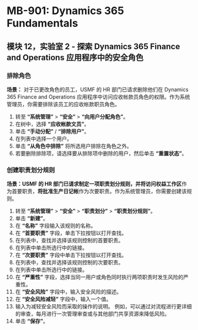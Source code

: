 ﻿---
lab:
    title: '实验室 02： 探索 Dynamics 365 Finance and Operations 应用程序中的安全角色'
    module: '模块 12：识别 Dynamics 365 安全性'
---

# MB-901: Dynamics 365 Fundamentals
## 模块 12，实验室 2 - 探索 Dynamics 365 Finance and Operations 应用程序中的安全角色

### 排除角色

**场景：** 对于已更改角色的员工，USMF 的 HR 部门已请求删除他们在 Dynamics 365 Finance and Operations 应用程序中访问应收帐款员角色的权限。作为系统管理员，你需要排除该员工的应收帐款职员角色。

1. 转至 **“系统管理”** > **“安全”** > **“向用户分配角色”**。
1. 在树中，选择 **“应收帐款文员”**。
1. 单击 **“手动分配”** / **“排除用户”**。
1. 在列表中选择一个用户。
1. 单击 **“从角色中排除”** 将所选用户排除在角色之外。
1. 若要删除排除项，请选择要从排除项中删除的用户，然后单击 **“重置状态”**。 

### 创建职责划分规则

**场景：**USMF 的 HR 部门已请求制定一项职责划分规则，并将**访问权益工作区**作为首要职责，**将批准生产日记帐**作为次要职责。作为系统管理员，你需要创建该规则。

1. 转至 **“系统管理”** > **“安全”** > **“职责划分”** > **“职责划分规则”**。
1. 单击 **“新建”**。
1. 在 **“名称”** 字段输入该规则的名称。
1. 在 **“首要职责”** 字段，单击下拉按钮以打开查找。
1. 在列表中，查找并选择该规则控制的首要职责。
1. 在列表中单击所选行中的链接。
1. 在 **“次要职责”** 字段中单击下拉按钮以打开查找。
1. 在列表中，查找并选择该规则控制的次要职责。
1. 在列表中单击所选行中的链接。
1. 在 **“严重性”** 字段，选择当同一用户或角色同时执行两项职责时发生风险的严重性。
1. 在 **“安全风险”** 字段中，输入安全风险的描述。
1. 在 **“安全风险减轻”** 字段中，输入一个值。
1. 输入为减轻安全风险而采取的操作的说明。 
例如，可以通过对流程进行更详细的审查，每月进行一次管理审查或与其他部门共享资源来降低风险。
1. 单击 **“保存”**。
